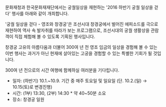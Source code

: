문화재청과 한국문화재재단에서는 궁궐일상을 재현하는 '2016 하반기 궁궐 일상을 걷다' 행사를 아래와 같이 개최합니다.

'궁궐 일상을 걷다 - 영조와 창경궁'은 조선시대 창경궁에서 벌어진 에피소드를 극으로 재현하여 역사 속 발자취를 따라가 보는 프로그램으로, 조선시대의 궁궐 생활상을 관람객이 직접 체험해 볼 수 있도록 기획된 행사입니다.

창경궁 고유의 아름다움과 더불어 300여 년 전 영조 임금의 일상을 경험해 볼 수 있는 이번 행사는 과거가 아닌 현재에 살아있는 고궁을 경험할 수 있는 특별한 기회가 될 것입니다.

300여 년 전으로의 시간 여행에 함께하실 여러분을 기다립니다.
- 일자: (하반기) 10.1.~10.9. 기간 중 매주 토요일 및 일요일 (단. 10.2.(일) → 10.15(토)로 변경진행)
- 시간: (1부) 13:30, (2부) 14:30 * 약 40~50분 소요
- 장소: 창경궁 일원